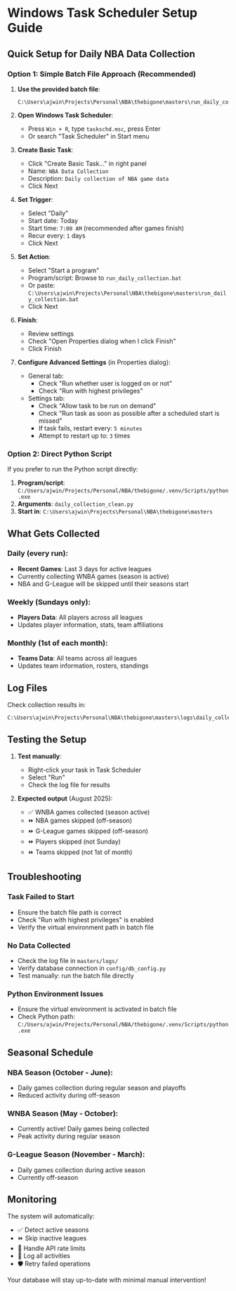 # Windows Task Scheduler Setup Guide

## Quick Setup for Daily NBA Data Collection

### Option 1: Simple Batch File Approach (Recommended)

1. **Use the provided batch file**:
   ```
   C:\Users\ajwin\Projects\Personal\NBA\thebigone\masters\run_daily_collection.bat
   ```

2. **Open Windows Task Scheduler**:
   - Press `Win + R`, type `taskschd.msc`, press Enter
   - Or search "Task Scheduler" in Start menu

3. **Create Basic Task**:
   - Click "Create Basic Task..." in right panel
   - Name: `NBA Data Collection`
   - Description: `Daily collection of NBA game data`
   - Click Next

4. **Set Trigger**:
   - Select "Daily"
   - Start date: Today
   - Start time: `7:00 AM` (recommended after games finish)
   - Recur every: `1` days
   - Click Next

5. **Set Action**:
   - Select "Start a program"
   - Program/script: Browse to `run_daily_collection.bat`
   - Or paste: `C:\Users\ajwin\Projects\Personal\NBA\thebigone\masters\run_daily_collection.bat`
   - Click Next

6. **Finish**:
   - Review settings
   - Check "Open Properties dialog when I click Finish"
   - Click Finish

7. **Configure Advanced Settings** (in Properties dialog):
   - General tab:
     - Check "Run whether user is logged on or not"
     - Check "Run with highest privileges"
   - Settings tab:
     - Check "Allow task to be run on demand"
     - Check "Run task as soon as possible after a scheduled start is missed"
     - If task fails, restart every: `5 minutes`
     - Attempt to restart up to: `3` times

### Option 2: Direct Python Script

If you prefer to run the Python script directly:

1. **Program/script**: `C:/Users/ajwin/Projects/Personal/NBA/thebigone/.venv/Scripts/python.exe`
2. **Arguments**: `daily_collection_clean.py`
3. **Start in**: `C:\Users\ajwin\Projects\Personal\NBA\thebigone\masters`

## What Gets Collected

### Daily (every run):
- **Recent Games**: Last 3 days for active leagues
- Currently collecting WNBA games (season is active)
- NBA and G-League will be skipped until their seasons start

### Weekly (Sundays only):
- **Players Data**: All players across all leagues
- Updates player information, stats, team affiliations

### Monthly (1st of each month):
- **Teams Data**: All teams across all leagues  
- Updates team information, rosters, standings

## Log Files

Check collection results in:
```
C:\Users\ajwin\Projects\Personal\NBA\thebigone\masters\logs\daily_collection_YYYYMMDD.log
```

## Testing the Setup

1. **Test manually**:
   - Right-click your task in Task Scheduler
   - Select "Run"
   - Check the log file for results

2. **Expected output** (August 2025):
   - ✅ WNBA games collected (season active)
   - ⏩ NBA games skipped (off-season)
   - ⏩ G-League games skipped (off-season)
   - ⏩ Players skipped (not Sunday)
   - ⏩ Teams skipped (not 1st of month)

## Troubleshooting

### Task Failed to Start
- Ensure the batch file path is correct
- Check "Run with highest privileges" is enabled
- Verify the virtual environment path in batch file

### No Data Collected
- Check the log file in `masters/logs/`
- Verify database connection in `config/db_config.py`
- Test manually: run the batch file directly

### Python Environment Issues
- Ensure the virtual environment is activated in batch file
- Check Python path: `C:/Users/ajwin/Projects/Personal/NBA/thebigone/.venv/Scripts/python.exe`

## Seasonal Schedule

### NBA Season (October - June):
- Daily games collection during regular season and playoffs
- Reduced activity during off-season

### WNBA Season (May - October):
- Currently active! Daily games being collected
- Peak activity during regular season

### G-League Season (November - March):
- Daily games collection during active season
- Currently off-season

## Monitoring

The system will automatically:
- ✅ Detect active seasons
- ⏩ Skip inactive leagues
- 🔄 Handle API rate limits
- 📝 Log all activities
- 🛡️ Retry failed operations

Your database will stay up-to-date with minimal manual intervention!
